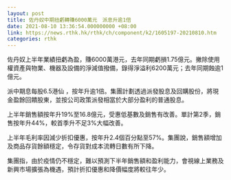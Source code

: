 ```yaml
---
layout: post
title: 佐丹奴中期扭虧轉賺6000萬元　派息升逾1倍
date: 2021-08-10 13:36:54.000000000 +08:00
link: https://news.rthk.hk/rthk/ch/component/k2/1605197-20210810.htm
categories: rthk
---
```


佐丹奴上半年業績扭虧為盈，賺6000萬港元，去年同期虧損1.75億元。撇除使用權資產與物業、機器及設備的淨減值撥備，錄得淨溢利6200萬元；去年同期蝕逾1億元。

派中期息每股6.5港仙 ，按年升逾1倍。集團計劃透過派發股息及回購股份，將現金盈餘回饋股東，並按公司政策派發相當於大部分盈利的普通股息。

上半年銷售額按年升19%至16.8億元，受惠低基數及銷售有改善。單計第2季，銷售按年升44%，較首季升不足3%大幅改善。

上半年毛利率因減少折扣優惠，按年升2.4個百分點至57%。集團說，銷售額增加及商品存貨餘額穩定，令存貨對成本流轉日數有所下降。

集團指，由於疫情仍不穩定，難以預測下半年銷售額和盈利能力，會視線上業務及新興市場擴張為機遇，預計折扣優惠和降價幅度將較往年少。
